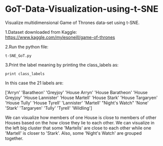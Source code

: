 # GoT-Data-Visualization-using-t-SNE
Visualize multidimensional Game of Thrones data-set using t-SNE.

1.Dataset downloaded from Kaggle: https://www.kaggle.com/mylesoneill/game-of-thrones

2.Run the python file:

	t-SNE_GoT.py



3.Print the label meaning by printing the class_labels as:
 	
 	print class_labels

In this case the 21 labels are:

 ['Arryn' 'Baratheon' 'Greyjoy' 'House Arryn' 'House Baratheon'
 'House Greyjoy' 'House Lannister' 'House Martell' 'House Stark'
 'House Targaryen' 'House Tully' 'House Tyrell' 'Lannister' 'Martell'
 "Night's Watch" 'None' 'Stark' 'Targaryen' 'Tully' 'Tyrell' 'Wildling']


 We can visualize how members of one House is close to members of other Houses based on the how close they lie to each other. We can visualize in the left big cluster that some 'Martells' are close to each other while one 'Martell' is closer to 'Stark'. Also, some 'Night's Watch' are grouped together. 